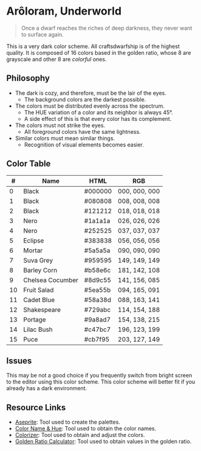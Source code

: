 # Arôloram, Underworld

> Once a dwarf reaches the riches of deep darkness, they never want to
> surface again.

This is a very dark color scheme. All craftsdwarfship is of the highest
quality. It is composed of 16 colors based in the golden ratio, whose 8 are
grayscale and other 8 are *colorful* ones.

## Philosophy

- The dark is cozy, and therefore, must be the lair of the eyes.
  - The background colors are the darkest possible.
- The colors must be distributed evenly across the spectrum.
  - The HUE variation of a color and its neighbor is always 45°.
  - A side effect of this is that every color has its complement.
- The colors must not strike the eyes.
  - All foreground colors have the same lightness.
- Similar colors must mean similar things.
  - Recognition of visual elements becomes easier.

## Color Table

| #  | Name             | HTML    | RGB           |
|----|------------------|---------|---------------|
| 0  | Black            | #000000 | 000, 000, 000 |
| 1  | Black            | #080808 | 008, 008, 008 |
| 2  | Black            | #121212 | 018, 018, 018 |
| 3  | Nero             | #1a1a1a | 026, 026, 026 |
| 4  | Nero             | #252525 | 037, 037, 037 |
| 5  | Eclipse          | #383838 | 056, 056, 056 |
| 6  | Mortar           | #5a5a5a | 090, 090, 090 |
| 7  | Suva Grey        | #959595 | 149, 149, 149 |
| 8  | Barley Corn      | #b58e6c | 181, 142, 108 |
| 9  | Chelsea Cocumber | #8d9c55 | 141, 156, 085 |
| 10 | Fruit Salad      | #5ea55b | 094, 165, 091 |
| 11 | Cadet Blue       | #58a38d | 088, 163, 141 |
| 12 | Shakespeare      | #729abc | 114, 154, 188 |
| 13 | Portage          | #9a8ad7 | 154, 138, 215 |
| 14 | Lilac Bush       | #c47bc7 | 196, 123, 199 |
| 15 | Puce             | #cb7f95 | 203, 127, 149 |

## Issues

This may be not a good choice if you frequently switch from bright screen to
the editor using this color scheme. This color scheme will better fit if you
already has a dark environment.

## Resource Links

- [Aseprite][aseprite]: Tool used to create the palettes.
- [Color Name & Hue][color-name-hue]: Tool used to obtain the color names.
- [Colorizer][colorizer]: Tool used to obtain and adjust the colors.
- [Golden Ratio Calculator][golden-ratio-calculator]: Tool used to obtain
  values in the golden ratio.

[aseprite]: https://www.aseprite.org/ 'Aseprite'
[color-name-hue]: https://www.color-blindness.com/color-name-hue 'Color Name & Hue'
[colorizer]: http://colorizer.org/ 'Colorizer'
[golden-ratio-calculator]: https://www.omnicalculator.com/math/golden-ratio 'Golden Ratio Calculator'
